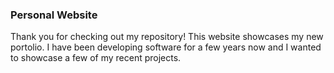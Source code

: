 
<h3> Personal Website </h3>

Thank you for checking out my repository! This website showcases my new portolio. I have been developing software for a few years now and I wanted to showcase a few of my recent projects. 
